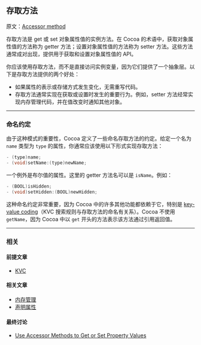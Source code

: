 ## 存取方法

原文：[Accessor method](https://developer.apple.com/library/archive/documentation/General/Conceptual/DevPedia-CocoaCore/AccessorMethod.html#//apple_ref/doc/uid/TP40008195-CH2-SW1)

存取方法是 get 或 set 对象属性值的实例方法。在 Cocoa 的术语中，获取对象属性值的方法称为 getter 方法；设置对象属性值的方法称为 setter 方法。这些方法通常成对出现，提供用于获取和设置对象属性值的 API。

你应该使用存取方法，而不是直接访问实例变量，因为它们提供了一个抽象层。以下是存取方法提供的两个好处：

* 如果属性的表示或存储方式发生变化，无需重写代码。
* 存取方法通常实现在获取或设置时发生的重要行为。例如，setter 方法经常实现内存管理代码，并在值改变时通知其他对象。

---

### 命名约定

由于这种模式的重要性，Cocoa 定义了一些命名存取方法的约定。给定一个名为 `name` 类型为 `type` 的属性，你通常应该使用以下形式实现存取方法：

```objectivec
- (type)name;
- (void)setName:(type)newName;
```

一个例外是布尔值的属性。这里的 getter 方法名可以是 `isName`。例如：

```objectivec
- (BOOL)isHidden;
- (void)setHidden:(BOOL)newHidden;
```

这种命名约定非常重要，因为 Cocoa 中的许多其他功能都依赖于它，特别是 [key-value coding](https://developer.apple.com/library/archive/documentation/General/Conceptual/DevPedia-CocoaCore/KeyValueCoding.html#//apple_ref/doc/uid/TP40008195-CH25-SW1)（KVC 搜索规则与存取方法的命名有关系）。Cocoa 不使用 `getName`，因为 Cocoa 中以 `get` 开头的方法表示该方法通过引用返回值。

---

### 相关

#### 前提文章

* [KVC](https://github.com/teney97/iOS-CocoaCoreCompetencies-Chinese/blob/main/Content/KVC.md)

#### 相关文章

- [内存管理](https://github.com/teney97/iOS-CocoaCoreCompetencies-Chinese/blob/main/Content/%E5%86%85%E5%AD%98%E7%AE%A1%E7%90%86.md)
- [声明属性](https://github.com/teney97/iOS-CocoaCoreCompetencies-Chinese/blob/main/Content/%E5%A3%B0%E6%98%8E%E5%B1%9E%E6%80%A7.md)

#### 最终讨论

* [Use Accessor Methods to Get or Set Property Values](https://developer.apple.com/library/archive/documentation/Cocoa/Conceptual/ProgrammingWithObjectiveC/EncapsulatingData/EncapsulatingData.html#//apple_ref/doc/uid/TP40011210-CH5-SW5)

